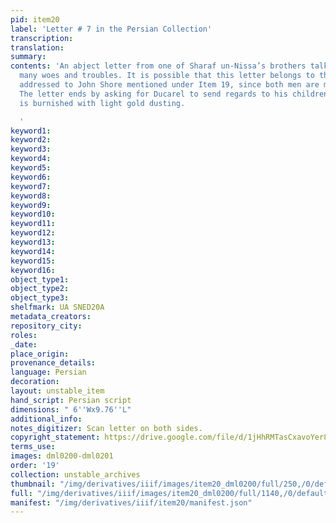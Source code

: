 ```yaml
---
pid: item20
label: 'Letter # 7 in the Persian Collection'
transcription:
translation:
summary:
contents: 'An abject letter from one of Sharaf un-Nissa’s brothers talking about his
  many woes and troubles. It is possible that this letter belongs to the envelope
  addressed to John Shore mentioned under Item 19, since both men are mentioned here.
  The letter ends by asking for Ducarel to send regards to his children. The paper
  is burnished with light gold dusting.

  '
keyword1:
keyword2:
keyword3:
keyword4:
keyword5:
keyword6:
keyword7:
keyword8:
keyword9:
keyword10:
keyword11:
keyword12:
keyword13:
keyword14:
keyword15:
keyword16:
object_type1:
object_type2:
object_type3:
shelfmark: UA SNED20A
metadata_creators:
repository_city:
roles:
_date:
place_origin:
provenance_details:
language: Persian
decoration:
layout: unstable_item
hand_script: Persian script
dimensions: " 6''Wx9.76''L"
additional_info:
notes_digitizer: Scan letter on both sides.
copyright_statement: https://drive.google.com/file/d/1jHhRMTasCxavoYer89Wn8_Xn65nL0sW0/view?usp=sharing
terms_use:
images: dml0200-dml0201
order: '19'
collection: unstable_archives
thumbnail: "/img/derivatives/iiif/images/item20_dml0200/full/250,/0/default.jpg"
full: "/img/derivatives/iiif/images/item20_dml0200/full/1140,/0/default.jpg"
manifest: "/img/derivatives/iiif/item20/manifest.json"
---
```

